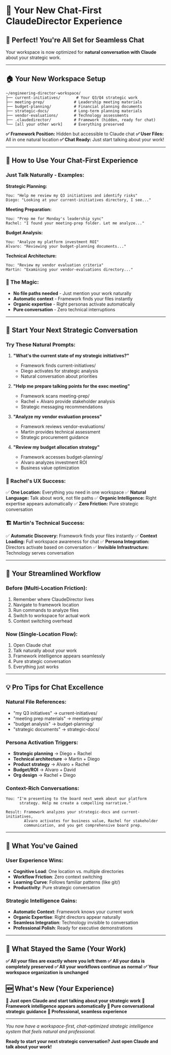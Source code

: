 # 💬 Your New Chat-First ClaudeDirector Experience

## 🎯 **Perfect! You're All Set for Seamless Chat**

Your workspace is now optimized for **natural conversation with Claude** about your strategic work.

---

## 🏠 **Your New Workspace Setup**

```
~/engineering-director-workspace/
├── current-initiatives/       # Your Q3/Q4 strategic work
├── meeting-prep/             # Leadership meeting materials  
├── budget-planning/          # Financial planning documents
├── strategic-docs/           # Long-term planning materials
├── vendor-evaluations/       # Technology assessments
├── .claudedirector/          # Framework (hidden, ready for chat)
└── [all your other work]     # Everything preserved
```

**✅ Framework Position:** Hidden but accessible to Claude chat
**✅ User Files:** All in one natural location
**✅ Chat Ready:** Just start talking about your work!

---

## 💬 **How to Use Your Chat-First Experience**

### **Just Talk Naturally - Examples:**

**Strategic Planning:**
```
You: "Help me review my Q3 initiatives and identify risks"
Diego: "Looking at your current-initiatives directory, I see..."
```

**Meeting Preparation:**
```
You: "Prep me for Monday's leadership sync"  
Rachel: "I found your meeting-prep folder. Let me analyze..."
```

**Budget Analysis:**
```
You: "Analyze my platform investment ROI"
Alvaro: "Reviewing your budget-planning documents..."
```

**Technical Architecture:**
```
You: "Review my vendor evaluation criteria"
Martin: "Examining your vendor-evaluations directory..."
```

### **🎯 The Magic:**
- **No file paths needed** - Just mention your work naturally
- **Automatic context** - Framework finds your files instantly  
- **Organic expertise** - Right personas activate automatically
- **Pure conversation** - Zero technical interruptions

---

## 🚀 **Start Your Next Strategic Conversation**

### **Try These Natural Prompts:**

1. **"What's the current state of my strategic initiatives?"**
   - Framework finds current-initiatives/
   - Diego activates for strategic analysis
   - Natural conversation about priorities

2. **"Help me prepare talking points for the exec meeting"**
   - Framework scans meeting-prep/
   - Rachel + Alvaro provide stakeholder analysis
   - Strategic messaging recommendations

3. **"Analyze my vendor evaluation process"**
   - Framework reviews vendor-evaluations/
   - Martin provides technical assessment
   - Strategic procurement guidance

4. **"Review my budget allocation strategy"**
   - Framework accesses budget-planning/
   - Alvaro analyzes investment ROI
   - Business value optimization

### **🎨 Rachel's UX Success:**
✅ **One Location:** Everything you need in one workspace
✅ **Natural Language:** Talk about work, not file paths
✅ **Organic Intelligence:** Right expertise appears automatically
✅ **Zero Friction:** Pure strategic conversation

### **🏗️ Martin's Technical Success:**  
✅ **Automatic Discovery:** Framework finds your files instantly
✅ **Context Loading:** Full workspace awareness for chat
✅ **Persona Integration:** Directors activate based on conversation
✅ **Invisible Infrastructure:** Technology serves conversation

---

## 🎯 **Your Streamlined Workflow**

### **Before (Multi-Location Friction):**
1. Remember where ClaudeDirector lives
2. Navigate to framework location
3. Run commands to analyze files
4. Switch to workspace for actual work
5. Context switching overhead

### **Now (Single-Location Flow):**
1. Open Claude chat
2. Talk naturally about your work
3. Framework intelligence appears seamlessly
4. Pure strategic conversation
5. Everything just works

---

## 💡 **Pro Tips for Chat Excellence**

### **Natural File References:**
- "my Q3 initiatives" → current-initiatives/
- "meeting prep materials" → meeting-prep/
- "budget analysis" → budget-planning/
- "strategic documents" → strategic-docs/

### **Persona Activation Triggers:**
- **Strategic planning** → Diego + Rachel
- **Technical architecture** → Martin + Diego  
- **Product strategy** → Alvaro + Rachel
- **Budget/ROI** → Alvaro + David
- **Org design** → Rachel + Diego

### **Context-Rich Conversations:**
```
You: "I'm presenting to the board next week about our platform 
      strategy. Help me create a compelling narrative."

Result: Framework analyzes your strategic-docs and current-initiatives,
        Alvaro activates for business value, Rachel for stakeholder
        communication, and you get comprehensive board prep.
```

---

## 🎉 **What You've Gained**

### **User Experience Wins:**
- **Cognitive Load**: One location vs. multiple directories
- **Workflow Friction**: Zero context switching
- **Learning Curve**: Follows familiar patterns (like git/)
- **Productivity**: Pure strategic conversation

### **Strategic Intelligence Gains:**
- **Automatic Context**: Framework knows your current work
- **Organic Expertise**: Right directors appear naturally
- **Seamless Integration**: Technology invisible to conversation
- **Professional Polish**: Ready for executive demonstrations

---

## 🔄 **What Stayed the Same (Your Work)**

**✅ All your files are exactly where you left them**
**✅ All your data is completely preserved** 
**✅ All your workflows continue as normal**
**✅ Your workspace organization is unchanged**

## 🆕 **What's New (Your Experience)**

**🎯 Just open Claude and start talking about your strategic work**
**🎯 Framework intelligence appears automatically**
**🎯 Pure conversational strategic guidance**
**🎯 Professional, seamless experience**

---

*You now have a workspace-first, chat-optimized strategic intelligence system that feels natural and professional.*

**Ready to start your next strategic conversation? Just open Claude and talk about your work!**

